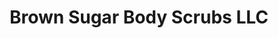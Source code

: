 ---
title: "Brown Sugar Body Scrubs LLC"
url: /oakland/brown-sugar-body-scrubs-llc/
shop: Kosmetik
---